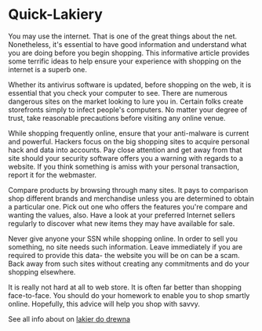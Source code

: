 # Quick-Lakiery


You may use the internet. That is one of the great things about the net. Nonetheless, it's essential to have good information and understand what you are doing before you begin shopping. This informative article provides some terrific ideas to help ensure your experience with shopping on the internet is a superb one.

Whether its antivirus software is updated, before shopping on the web, it is essential that you check your computer to see. There are numerous dangerous sites on the market looking to lure you in. Certain folks create storefronts simply to infect people's computers. No matter your degree of trust, take reasonable precautions before visiting any online venue.

While shopping frequently online, ensure that your anti-malware is current and powerful. Hackers focus on the big shopping sites to acquire personal hack and data into accounts. Pay close attention and get away from that site should your security software offers you a warning with regards to a website. If you think something is amiss with your personal transaction, report it for the webmaster.

Compare products by browsing through many sites. It pays to comparison shop different brands and merchandise unless you are determined to obtain a particular one. Pick out one who offers the features you're compare and wanting the values, also. Have a look at your preferred Internet sellers regularly to discover what new items they may have available for sale.

Never give anyone your SSN while shopping online. In order to sell you something, no site needs such information. Leave immediately if you are required to provide this data- the website you will be on can be a scam. Back away from such sites without creating any commitments and do your shopping elsewhere.

It is really not hard at all to web store. It is often far better than shopping face-to-face. You should do your homework to enable you to shop smartly online. Hopefully, this advice will help you shop with savvy.

See all info about on <a href="http://lakiery.pl/">lakier do drewna</a>
